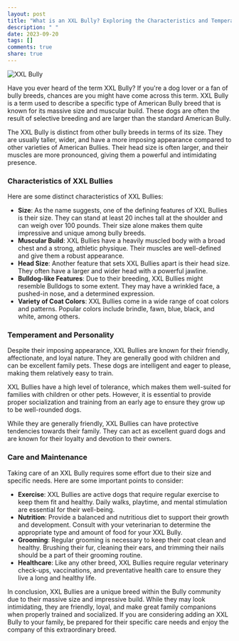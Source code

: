 ```yaml
---
layout: post
title: "What is an XXL Bully? Exploring the Characteristics and Temperament of this Massive Breed"
description: " "
date: 2023-09-20
tags: []
comments: true
share: true
---
```


![XXL Bully](https://source.unsplash.com/1600x900/?bulldog)

Have you ever heard of the term XXL Bully? If you're a dog lover or a fan of bully breeds, chances are you might have come across this term. XXL Bully is a term used to describe a specific type of American Bully breed that is known for its massive size and muscular build. These dogs are often the result of selective breeding and are larger than the standard American Bully.

The XXL Bully is distinct from other bully breeds in terms of its size. They are usually taller, wider, and have a more imposing appearance compared to other varieties of American Bullies. Their head size is often larger, and their muscles are more pronounced, giving them a powerful and intimidating presence.

### Characteristics of XXL Bullies

Here are some distinct characteristics of XXL Bullies:

- **Size**: As the name suggests, one of the defining features of XXL Bullies is their size. They can stand at least 20 inches tall at the shoulder and can weigh over 100 pounds. Their size alone makes them quite impressive and unique among bully breeds.
- **Muscular Build**: XXL Bullies have a heavily muscled body with a broad chest and a strong, athletic physique. Their muscles are well-defined and give them a robust appearance.
- **Head Size**: Another feature that sets XXL Bullies apart is their head size. They often have a larger and wider head with a powerful jawline.
- **Bulldog-like Features**: Due to their breeding, XXL Bullies might resemble Bulldogs to some extent. They may have a wrinkled face, a pushed-in nose, and a determined expression.
- **Variety of Coat Colors**: XXL Bullies come in a wide range of coat colors and patterns. Popular colors include brindle, fawn, blue, black, and white, among others.

### Temperament and Personality

Despite their imposing appearance, XXL Bullies are known for their friendly, affectionate, and loyal nature. They are generally good with children and can be excellent family pets. These dogs are intelligent and eager to please, making them relatively easy to train.

XXL Bullies have a high level of tolerance, which makes them well-suited for families with children or other pets. However, it is essential to provide proper socialization and training from an early age to ensure they grow up to be well-rounded dogs.

While they are generally friendly, XXL Bullies can have protective tendencies towards their family. They can act as excellent guard dogs and are known for their loyalty and devotion to their owners.

### Care and Maintenance

Taking care of an XXL Bully requires some effort due to their size and specific needs. Here are some important points to consider:

- **Exercise**: XXL Bullies are active dogs that require regular exercise to keep them fit and healthy. Daily walks, playtime, and mental stimulation are essential for their well-being.
- **Nutrition**: Provide a balanced and nutritious diet to support their growth and development. Consult with your veterinarian to determine the appropriate type and amount of food for your XXL Bully.
- **Grooming**: Regular grooming is necessary to keep their coat clean and healthy. Brushing their fur, cleaning their ears, and trimming their nails should be a part of their grooming routine.
- **Healthcare**: Like any other breed, XXL Bullies require regular veterinary check-ups, vaccinations, and preventative health care to ensure they live a long and healthy life.

In conclusion, XXL Bullies are a unique breed within the Bully community due to their massive size and impressive build. While they may look intimidating, they are friendly, loyal, and make great family companions when properly trained and socialized. If you are considering adding an XXL Bully to your family, be prepared for their specific care needs and enjoy the company of this extraordinary breed.